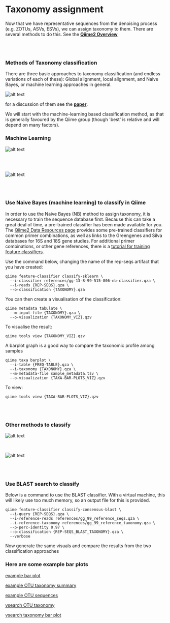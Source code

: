 # Taxonomy assignment

Now that we have representative sequences from the denoising process (e.g. ZOTUs, ASVs, ESVs), we can assign taxonomy to them. There are several methods to do this. See the [**Qiime2 Overview**](https://docs.qiime2.org/2020.2/tutorials/overview/#taxonomy-classification-and-taxonomic-analyses) 

<br><br>

### Methods of Taxonomy classification

There are three basic approaches to taxonomy classification (and endless variations of each of these): Global alignment, local alignment, and Naive Bayes, or machine learning approaches in general. 

![alt text](../images/methodComparison.png)

for a discussion of them see the [**paper**](https://microbiomejournal.biomedcentral.com/articles/10.1186/s40168-018-0470-z). 

We will start with the machine-learning based classification method, as that is generally favoured by the Qiime group (though 'best' is relative and will depend on many factors).

### Machine Learning

![alt text](../images/machineLearningDescr.png)

<br><br>

![alt text](../images/machineLearningExamples.png)

<br><br>

### Use Naive Bayes (machine learning) to classify in Qiime

In order to use the Naive Bayes (NB) method to assign taxonomy, it is necessary to train the sequence database first. Because this can take a great deal of time, a pre-trained classifier has been made available for you. The [Qiime2 Data Resources page](https://docs.qiime2.org/2020.2/data-resources/) provides some pre-trained classifiers for common primer combinations, as well as links to the Greengenes and Silva databases for 16S and 18S gene studies. For additional primer combinations, or other gene references, there is a [tutorial for training feature classifiers](https://docs.qiime2.org/2020.2/tutorials/feature-classifier/).

Use the command below, changing the name of the rep-seqs artifact that you have created:

```
qiime feature-classifier classify-sklearn \
  --i-classifier references/gg-13-8-99-515-806-nb-classifier.qza \
  --i-reads {REP-SEQS}.qza \
  --o-classification {TAXONOMY}.qza
```

You can then create a visualisation of the classification:

```
qiime metadata tabulate \
  --m-input-file {TAXONOMY}.qza \
  --o-visualization {TAXONOMY_VIZ}.qzv
```

To visualise the result:

```
qiime tools view {TAXONOMY_VIZ}.qzv
```

A barplot graph is a good way to compare the taxonomic profile among samples

```
qiime taxa barplot \
  --i-table {FREQ-TABLE}.qza \
  --i-taxonomy {TAXONOMY}.qza \
  --m-metadata-file sample_metadata.tsv \
  --o-visualization {TAXA-BAR-PLOTS_VIZ}.qzv
```

To view:

```
qiime tools view {TAXA-BAR-PLOTS_VIZ}.qzv
```

<br><br>

### Other methods to classify

![alt text](../images/globalVlocal_image.png)

<br>

![alt text](../images/globalVlocal_bullets.png)

<br><br>

### Use BLAST search to classify

Below is a command to use the BLAST classifier. With a virtual machine, this will likely use too much memory, so an output file for this is provided.

```
qiime feature-classifier classify-consensus-blast \
  --i-query {REP-SEQS}.qza \
  --i-reference-reads references/gg_99_reference_seqs.qza \
  --i-reference-taxonomy references/gg_99_reference_taxonomy.qza \
  --p-perc-identity 0.97 \
  --o-classification {REP-SEQS_BLAST_TAXONOMY}.qza \
  --verbose
```


Now generate the same visuals and compare the results from the two classification approaches

### Here are some example bar plots

[example bar plot](../example_viz/fish_NB_taxonomy_barplot.qzv)

[example OTU taxonomy summary](../example_viz/fish_NB_taxonomy_VIZ.qzv)

[example OTU sequences](../example_viz/fish_tabulation.qzv)

[vsearch OTU taxonomy](../example_viz/fish_OTUs_vsearch_taxonomy_VIZ.qzv)

[vsearch taxonomy bar plot](../example_viz/fish_OTUs_vsearch_taxonomy_barplot.qzv)









